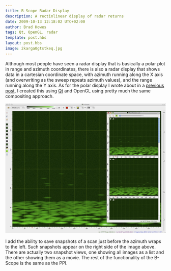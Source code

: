 ```yaml
--- 
title: B-Scope Radar Display
description: A rectinlinear display of radar returns
date: 2009-10-13 12:18:02 UTC+02:00
author: Brad Howes
tags: Qt, OpenGL, radar
template: post.hbs
layout: post.hbs
image: 2karga0gtstkeq.jpg
---
```


Although most people have seen a radar display that is basically a polar plot in range and azimuth coordinates,
there is also a radar display that shows data in a cartesian coordinate space, with azimuth running along the X
axis (and overwriting as the sweep repeats azimuth values), and the range running along the Y axis. As for the
polar display I wrote about in a [previous post](/articles/radardisplay), I created this using
[Qt](http://www.qt.io) and OpenGL using pretty much the same compositing approach.

![ppi.jpg](2karga0gtstkeq.jpg)

I add the ability to save snapshots of a scan just before the azimuth wraps to the left. Such snapshots appear
on the right side of the image above. There are actually two snapshot views, one showing all images as a list
and the other showing them as a movie. The rest of the functionality of the B-Scope is the same as the PPI.
